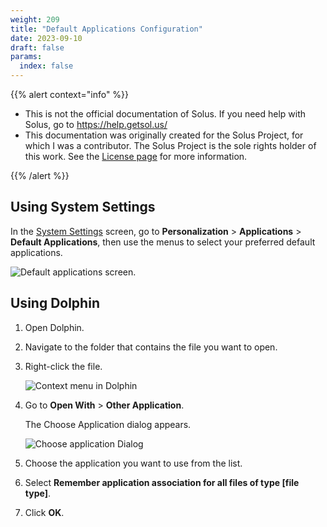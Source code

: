 ```yaml
---
weight: 209
title: "Default Applications Configuration"
date: 2023-09-10
draft: false
params:
  index: false
---
```



{{% alert context="info" %}}

- This is not the official documentation of Solus. If you need help with Solus, go to https://help.getsol.us/
- This documentation was originally created for the Solus Project, for which I was a contributor. The Solus Project is the sole rights holder of this work. See the [License page](/docs/license) for more information.

{{% /alert %}}

## Using System Settings

In the [System Settings](../open-system-settings) screen, go to **Personalization** > **Applications** > **Default Applications**, then use the menus to select your preferred default applications.

![Default applications screen.](../img/default-apps-screen.png)

## Using Dolphin

1. Open Dolphin.
2. Navigate to the folder that contains the file you want to open.
3. Right-click the file.

   ![Context menu in Dolphin](../img/file-context-menu-default-app.png)

4. Go to **Open With** > **Other Application**.

   The Choose Application dialog appears.

   ![Choose application Dialog](../img/choose-application.png)

5. Choose the application you want to use from the list.
6. Select **Remember application association for all files of type [file type]**.
7. Click **OK**.